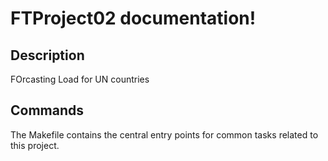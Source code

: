 # FTProject02 documentation!

## Description

FOrcasting Load for UN countries

## Commands

The Makefile contains the central entry points for common tasks related to this project.

